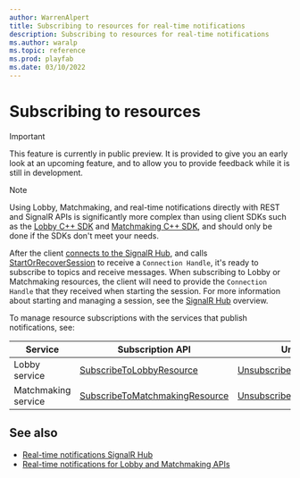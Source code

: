 ```yaml
---
author: WarrenAlpert
title: Subscribing to resources for real-time notifications
description: Subscribing to resources for real-time notifications
ms.author: waralp
ms.topic: reference
ms.prod: playfab
ms.date: 03/10/2022
---
```


# Subscribing to resources

> [!IMPORTANT]
> This feature is currently in public preview. It is provided to give you an
> early look at an upcoming feature, and to allow you to provide feedback while
> it is still in development.

> [!NOTE]
> Using Lobby, Matchmaking, and real-time notifications directly with REST and
> SignalR APIs is significantly more complex than using client SDKs such as the
> [Lobby C++
> SDK](../multiplayer/lobby/playfabmultiplayerreference-cpp/pflobby/pflobby_members.md)
> and [Matchmaking C++
> SDK](../multiplayer/lobby/playfabmultiplayerreference-cpp/pfmatchmaking/pfmatchmaking_members.md),
> and should only be done if the SDKs don't meet your needs.

After the client [connects to the SignalR
Hub](signalr-hub.md#connecting-to-the-signalr-hub), and calls
[StartOrRecoverSession](server-methods/start-or-recover-session.md) to receive a
`Connection Handle`, it's ready to subscribe to topics and receive messages.
When subscribing to Lobby or Matchmaking resources, the client will need to
provide the `Connection Handle` that they received when starting the session.
For more information about starting and managing a session, see the [SignalR
Hub](signalr-hub.md) overview.

To manage resource subscriptions with the services that publish notifications,
see:

| Service | Subscription API | Unsubscription API |
| --- | --- | --- |
| Lobby service | [SubscribeToLobbyResource](https://docs.microsoft.com/rest/api/playfab/multiplayer/lobby/subscribetolobbyresource) | [UnsubscribeFromLobbyResource](https://docs.microsoft.com/rest/api/playfab/multiplayer/lobby/unsubscribefromlobbyresource) |
| Matchmaking service | [SubscribeToMatchmakingResource](https://docs.microsoft.com/rest/api/playfab/multiplayer/matchmaking/subscribetomatchmakingresource) | [UnsubscribeFromMatchmakingResource](https://docs.microsoft.com/rest/api/playfab/multiplayer/matchmaking/unsubscribefrommatchmakingresource) |

## See also

- [Real-time notifications SignalR Hub](signalr-hub.md)
- [Real-time notifications for Lobby and Matchmaking APIs](overview.md)
